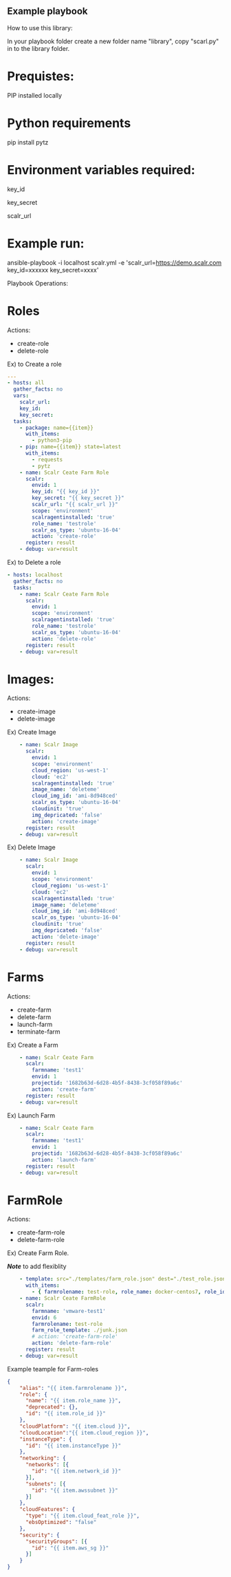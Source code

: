 ## Example playbook

How to use this library:

In your playbook folder create a new folder name "library", copy "scarl.py" in to the library folder.

# Prequistes:
PIP installed locally

# Python requirements
pip install pytz

# Environment variables required:
key_id

key_secret

scalr_url

# Example run:
ansible-playbook -i localhost scalr.yml -e 'scalr_url=https://demo.scalr.com key_id=xxxxxx key_secret=xxxx'

Playbook Operations:

# Roles

Actions:
- create-role
- delete-role

Ex) to Create a role
```yaml
---
- hosts: all
  gather_facts: no
  vars:
    scalr_url:
    key_id:
    key_secret:
  tasks:
    - package: name={{item}}
      with_items:
        - python3-pip
    - pip: name={{item}} state=latest
      with_items:
        - requests
        - pytz
    - name: Scalr Ceate Farm Role
      scalr:
        envid: 1
        key_id: "{{ key_id }}"
        key_secret: "{{ key_secret }}"
        scalr_url: "{{ scalr_url }}"
        scope: 'environment'
        scalragentinstalled: 'true'
        role_name: 'testrole'
        scalr_os_type: 'ubuntu-16-04'
        action: 'create-role'
      register: result
    - debug: var=result
```
Ex) to Delete a role
```yaml
- hosts: localhost
  gather_facts: no
  tasks:
    - name: Scalr Ceate Farm Role
      scalr:
        envid: 1
        scope: 'environment'
        scalragentinstalled: 'true'
        role_name: 'testrole'
        scalr_os_type: 'ubuntu-16-04'
        action: 'delete-role'
      register: result
    - debug: var=result
```

# Images:

Actions:
- create-image
- delete-image

Ex) Create Image
```yaml
    - name: Scalr Image
      scalr:
        envid: 1
        scope: 'environment'
        cloud_region: 'us-west-1'
        cloud: 'ec2'
        scalragentinstalled: 'true'
        image_name: 'deleteme'
        cloud_img_id: 'ami-8d948ced'
        scalr_os_type: 'ubuntu-16-04'
        cloudinit: 'true'
        img_depricated: 'false'
        action: 'create-image'
      register: result
    - debug: var=result
```

Ex) Delete Image
```yaml
    - name: Scalr Image
      scalr:
        envid: 1
        scope: 'environment'
        cloud_region: 'us-west-1'
        cloud: 'ec2'
        scalragentinstalled: 'true'
        image_name: 'deleteme'
        cloud_img_id: 'ami-8d948ced'
        scalr_os_type: 'ubuntu-16-04'
        cloudinit: 'true'
        img_depricated: 'false'
        action: 'delete-image'
      register: result
    - debug: var=result

```

# Farms

Actions:
- create-farm
- delete-farm
- launch-farm
- terminate-farm

Ex) Create a Farm
```yaml
    - name: Scalr Ceate Farm
      scalr:
        farmname: 'test1'
        envid: 1
        projectid: '1682b63d-6d28-4b5f-8438-3cf058f89a6c'
        action: 'create-farm'
      register: result
    - debug: var=result

```

Ex) Launch Farm

```yaml
    - name: Scalr Ceate Farm
      scalr:
        farmname: 'test1'
        envid: 1
        projectid: '1682b63d-6d28-4b5f-8438-3cf058f89a6c'
        action: 'launch-farm'
      register: result
    - debug: var=result
```

# FarmRole

Actions:
- create-farm-role
- delete-farm-role

Ex) Create Farm Role.

***Note*** to add flexiblity

```yaml
    - template: src="./templates/farm_role.json" dest="./test_role.json"
      with_items:
        - { farmrolename: test-role, role_name: docker-centos7, role_id: 1, cloud: ec2, cloud_region: us-east-1, instanceType: t2.small, network_id: vpc-xxx, awssubnet: subnet-6xxx, cloud_feat_role: AwsCloudFeatures, aws_sg: sg-xxxx }
    - name: Scalr Ceate FarmRole
      scalr:
        farmname: 'vmware-test1'
        envid: 6
        farmrolename: test-role
        farm_role_template: ./junk.json
        # action: 'create-farm-role'
        action: 'delete-farm-role'
      register: result
    - debug: var=result
```
Example teample for Farm-roles
```json
{
    "alias": "{{ item.farmrolename }}",
    "role": {
      "name": "{{ item.role_name }}",
      "deprecated": {},
      "id": "{{ item.role_id }}"
    },
    "cloudPlatform": "{{ item.cloud }}",
    "cloudLocation":"{{ item.cloud_region }}",
    "instanceType": {
      "id": "{{ item.instanceType }}"
    },
    "networking": {
      "networks": [{
        "id": "{{ item.network_id }}"
      }],
      "subnets": [{
        "id": "{{ item.awssubnet }}"
      }]
    },
    "cloudFeatures": {
      "type": "{{ item.cloud_feat_role }}",
      "ebsOptimized": "false"
    },
    "security": {
      "securityGroups": [{
        "id": "{{ item.aws_sg }}"
      }]
    }
}

```
